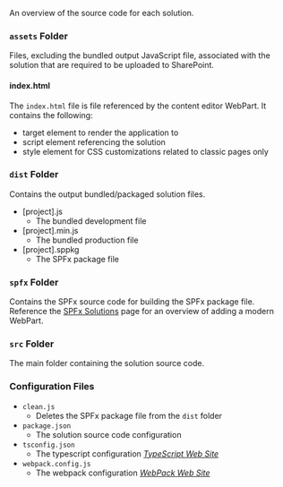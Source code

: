 An overview of the source code for each solution.

### `assets` Folder

Files, excluding the bundled output JavaScript file, associated with the solution that are required to be uploaded to SharePoint.

#### index.html

The `index.html` file is file referenced by the content editor WebPart. It contains the following:

* target element to render the application to
* script element referencing the solution
* style element for CSS customizations related to classic pages only

### `dist` Folder

Contains the output bundled/packaged solution files.

* [project].js
  * The bundled development file
* [project].min.js
  * The bundled production file
* [project].sppkg
  * The SPFx package file

### `spfx` Folder

Contains the SPFx source code for building the SPFx package file. Reference the [SPFx Solutions](https://dev.azure.com/gudatta/Datta%20Framework/_wiki/wikis/Datta-Framework.wiki/34/SPFx-Solutions) page for an overview of adding a modern WebPart.

### `src` Folder

The main folder containing the solution source code.

### Configuration Files

* `clean.js`
  * Deletes the SPFx package file from the `dist` folder
* `package.json`
  * The solution source code configuration
* `tsconfig.json`
  * The typescript configuration _[TypeScript Web Site](https://www.typescriptlang.org/)_
* `webpack.config.js`
  * The webpack configuration _[WebPack Web Site](https://webpack.js.org/)_
